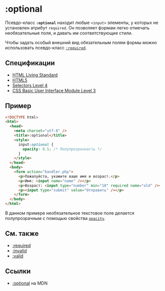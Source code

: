 # :optional

Псевдо-класс **`:optional`** находит любые `<input>` элементы, у которых не установлен атрибут `required`. Он позволяет формам легко отмечать необязательные поля, и давать им соответствующие стили.

Чтобы задать особый внешний вид обязательным полям формы можно использовать псевдо-класс [`:required`](:required.md).

## Спецификации

- [HTML Living Standard](https://html.spec.whatwg.org/multipage/#selector-optional)
- [HTML5](https://www.w3.org/TR/html50/#selector-optional)
- [Selectors Level 4](https://drafts.csswg.org/selectors-4/#opt-pseudos)
- [CSS Basic User Interface Module Level 3](https://drafts.csswg.org/css-ui-3/#pseudo-required-value)

## Пример

```html
<!DOCTYPE html>
<html>
  <head>
    <meta charset="utf-8" />
    <title>:optional</title>
    <style>
      input:optional {
        opacity: 0.5; /* Полупрозрачность */
      }
    </style>
  </head>
  <body>
    <form action="handler.php">
      <p>Пожалуйста, укажите ваше имя и возраст.</p>
      <p>Имя: <input name="name" /></p>
      <p>Возраст: <input type="number" min="18" required name="old" /></p>
      <p><input type="submit" value="Отправить" /></p>
    </form>
  </body>
</html>
```

В данном примере необязательное текстовое поле делается полупрозрачным с помощью свойства [`opacity`](opacity.md).

## См. также

- [:required](:required.md)
- [:invalid](:invalid.md)
- [:valid](:valid.md)

## Ссылки

- [:optional](https://developer.mozilla.org/ru/docs/Web/CSS/:optional) на MDN
